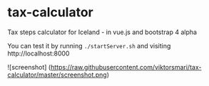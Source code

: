 # tax-calculator
Tax steps calculator for Iceland - in vue.js and bootstrap 4 alpha

You can test it by running `./startServer.sh`  and visiting http://localhost:8000


![screenshot] (https://raw.githubusercontent.com/viktorsmari/tax-calculator/master/screenshot.png)
